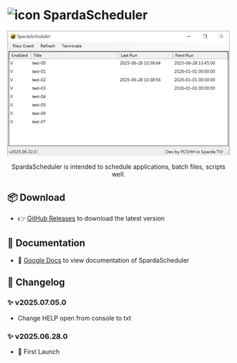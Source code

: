 <h1>
  <img src="https://github.com/pcshih/SpardaScheduler/raw/main/favicon.ico" alt="icon" width="64">
  SpardaScheduler
</h1>

<div align="center">
  <img src="https://github.com/pcshih/SpardaScheduler/raw/main/demo.png" alt="demo" width="700">
  <p>SpardaScheduler is intended to schedule applications, batch files, scripts well.</p>
</div>

## 📦 Download
- 👉 [GitHub Releases](https://github.com/pcshih/SpardaScheduler/releases) to download the latest version

## 📖 Documentation
- 📝 [Google Docs](https://docs.google.com/document/d/1feRPZHVdADIEjoItOIVYr7SY-oyFfyn4CP7AdWKyyTk/edit?usp=sharing) to view documentation of SpardaScheduler

## 📜 Changelog
### ✨ v2025.07.05.0
- Change HELP open from console to txt
### ✨ v2025.06.28.0
- 🚀 First Launch
